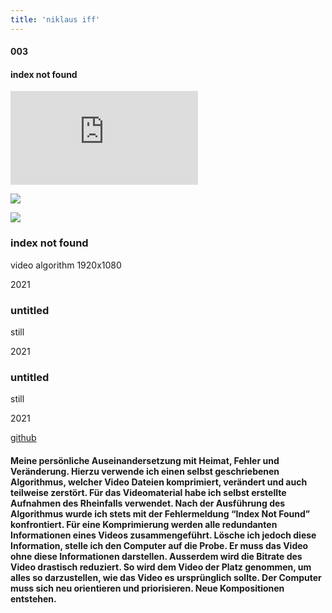 ```yaml
---
title: 'niklaus iff'
---
```

<!-- number//title -->
<div class="work-col1">

#### 003

#### index not found

</div>

<!-- images -->
<div class="work-col2-3">
<div class="work-col2">

<div class="work-ifr">
<div class="work-img">
<iframe src="https://player.vimeo.com/video/666287068?h=669be21527&amp;badge=0&amp;autopause=0&amp;player_id=0&amp;app_id=58479" frameborder="0" allow="autoplay; fullscreen; picture-in-picture" allowfullscreen title="dauer standort render"></iframe><script src="https://player.vimeo.com/api/player.js"></script>
</div>
</div>

<div class="work-img">

![](/images/indexnotfound01.png)

</div>
<div class="work-img">

![](/images/indexnotfound03.png)

</div>
</div>

<!-- image info -->
<div class="work-col3">
<div class="work-col3-div">

### index not found

video algorithm 1920x1080

2021

</div>
<div class="work-col3-div">

### untitled

still

2021

</div>
<div class="work-col3-div">

### untitled

still

2021

</div>
</div>
</div>

<!-- links -->
<div class="work-col4">

<!-- <a class="work-links" href="https://doc.niklausiff.ch/" target="_blank">doc</a> -->

<a class="work-links" href="https://github.com/nikischwdrtr/noindex" target="_blank">github</a>

</div>

<!-- text -->

#### Meine persönliche Auseinandersetzung mit Heimat, Fehler und Veränderung. Hierzu verwende ich einen selbst geschriebenen Algorithmus, welcher Video Dateien komprimiert, verändert und auch teilweise zerstört. Für das Videomaterial habe ich selbst erstellte Aufnahmen des Rheinfalls verwendet. Nach der Ausführung des Algorithmus wurde ich stets mit der Fehlermeldung “Index Not Found” konfrontiert. Für eine Komprimierung werden alle redundanten Informationen eines Videos zusammengeführt. Lösche ich jedoch diese Information, stelle ich den Computer auf die Probe. Er muss das Video ohne diese Informationen darstellen. Ausserdem wird die Bitrate des Video drastisch reduziert. So wird dem Video der Platz genommen, um alles so darzustellen, wie das Video es ursprünglich sollte. Der Computer muss sich neu orientieren und priorisieren. Neue Kompositionen entstehen.
